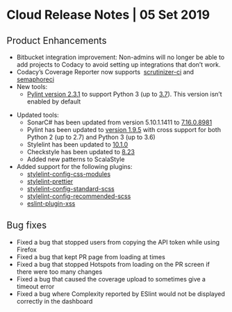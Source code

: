 # Cloud Release Notes | 05 Set 2019

## <span style="font-weight: 400;">Product Enhancements</span>

-   <span style="font-weight: 400;">Bitbucket integration improvement:
    Non-admins will no longer be able to add projects to Codacy to avoid
    setting up integrations that don’t work.</span>
-   <span style="font-weight: 400;">Codacy’s Coverage Reporter now
    supports  [scrutinizer-ci](https://scrutinizer-ci.com/docs/) and
    [semaphoreci](https://docs.semaphoreci.com/)</span>
-   <span style="font-weight: 400;">New tools:</span>
    -   <span style="font-weight: 400;">[Pylint version
        2.3.1](https://pypi.org/project/pylint/2.3.1/) to support Python
        3 (up to
        [3.7](https://www.python.org/downloads/release/python-370/)).
        This version isn’t enabled by default</span>

<!-- -->

-   <span style="font-weight: 400;">Updated tools:</span>  
    -   <span style="font-weight: 400;">SonarC# has been updated from
        version 5.10.1.1411 to
        [7.16.0.8981](https://github.com/SonarSource/sonar-dotnet/releases/tag/7.16.0.8981)</span>
    -   <span style="font-weight: 400;">Pylint has been updated to
        [version 1.9.5](https://pypi.org/project/pylint/1.9.5/) with
        cross support for both Python 2 (up to 2.7) and Python 3 (up to
        3.6)</span>
    -   <span style="font-weight: 400;">Stylelint has been updated to
        [10.1.0](https://www.npmjs.com/package/stylelint/v/10.1.0)</span>
    -   <span style="font-weight: 400;">Checkstyle has been updated to
        [8.23](https://checkstyle.sourceforge.io/releasenotes.html#Release_8.23)</span>
    -   <span style="font-weight: 400;">Added new patterns to
        ScalaStyle</span>
-   <span style="font-weight: 400;">Added support for the following
    plugins:</span>
    -   <span
        style="font-weight: 400;">[stylelint-config-css-modules](https://www.npmjs.com/package/stylelint-config-css-modules)</span>
    -   <span
        style="font-weight: 400;">[stylelint-prettier](https://github.com/prettier/stylelint-prettier)</span>
    -   <span
        style="font-weight: 400;">[stylelint-config-standard-scss](https://www.npmjs.com/package/stylelint-config-standard-scss)</span>
    -   <span
        style="font-weight: 400;">[stylelint-config-recommended-scss](https://github.com/kristerkari/stylelint-config-recommended-scss)</span>
    -   <span
        style="font-weight: 400;">[eslint-plugin-xss](https://www.npmjs.com/package/eslint-plugin-xss)</span>

## <span style="font-weight: 400;">Bug fixes</span>

-   <span style="font-weight: 400;">Fixed a bug that stopped users from
    copying the API token while using Firefox</span>
-   <span style="font-weight: 400;">Fixed a bug that kept PR page from
    loading at times</span>
-   <span style="font-weight: 400;">Fixed a bug that stopped Hotspots
    from loading on the PR screen if there were too many changes</span>
-   <span style="font-weight: 400;">Fixed a bug that caused the coverage
    upload to sometimes give a timeout error</span>
-   <span style="font-weight: 400;">Fixed a bug where Complexity
    reported by ESlint would not be displayed correctly in the
    dashboard</span>
